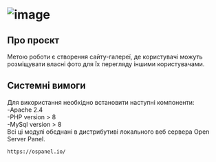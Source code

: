 # ![image](https://user-images.githubusercontent.com/34618018/147286686-16501932-a6e2-4e3a-98c7-555022651156.png)

## Про проєкт
Метою роботи є створення сайту-галереї, де користувачі можуть розміщувати власні фото для їх перегляду іншими користувачами.
## Системні вимоги
Для використання необхідно встановити наступні компоненти:<br>
-Apache 2.4<br>
-PHP version > 8<br>
-MySql version > 8<br>
Всі ці модулі обєднані в дистрибутиві локального веб сервера Open Server Panel.

```
https://ospanel.io/
```
